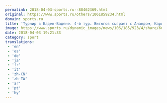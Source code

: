 ```yaml
---
permalink: 2018-04-03-sports.ru--88462369.html
original: https://www.sports.ru/others/1061859234.html
domain: sports.ru
title: 'Турнир в Баден-Бадене. 4-й тур. Витюгов сыграет с Анандом, Карлсен против Вашье-Лаграва, другие партии'
image: https://www.sports.ru/dynamic_images/news/106/185/923/4/share/6dcb22.png
date: 2018-04-03 19:21:33
category: sport
translations: 
 - 'en'
 - 'es'
 - 'de'
 - 'ja'
 - 'fr'
 - 'it'
 - 'zh-CN'
 - 'zh-TW'
 - 'ar'
 - 'pt'
 - 'hy'
---
```


